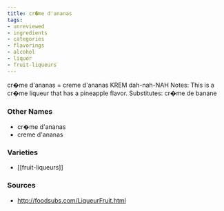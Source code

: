 ```yaml
---
title: cr�me d'ananas
tags:
- unreviewed
- ingredients
- categories
- flavorings
- alcohol
- liquor
- fruit-liqueurs
---
```

cr�me d'ananas = creme d'ananas KREM dah-nah-NAH Notes: This is a cr�me liqueur that has a pineapple flavor. Substitutes: cr�me de banane

### Other Names

* cr�me d'ananas
* creme d'ananas

### Varieties

* [[fruit-liqueurs]]

### Sources
* http://foodsubs.com/LiqueurFruit.html
